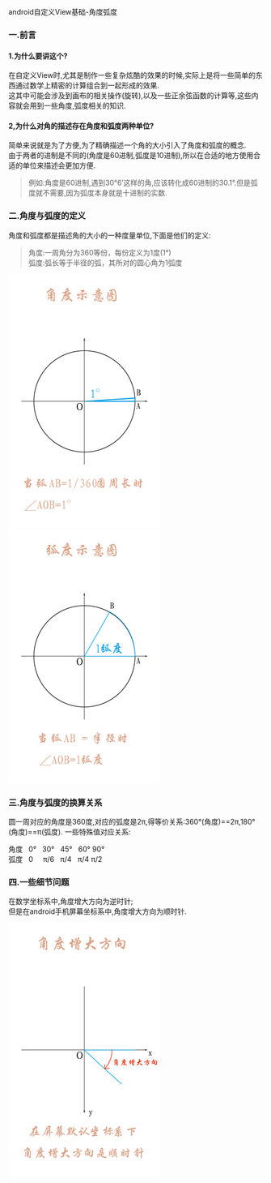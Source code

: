 android自定义View基础-角度弧度

### 一.前言
#### 1.为什么要讲这个?
在自定义View时,尤其是制作一些复杂炫酷的效果的时候,实际上是将一些简单的东西通过数学上精密的计算组合到一起形成的效果.<br>
这其中可能会涉及到画布的相关操作(旋转),以及一些正余弦函数的计算等,这些内容就会用到一些角度,弧度相关的知识.
#### 2,为什么对角的描述存在角度和弧度两种单位?
简单来说就是为了方便,为了精确描述一个角的大小引入了角度和弧度的概念.<br>
由于两者的进制是不同的(角度是60进制,弧度是10进制),所以在合适的地方使用合适的单位来描述会更加方便.
>例如:角度是60进制,遇到30°6′这样的角,应该转化成60进制的30.1°.但是弧度就不需要,因为弧度本身就是十进制的实数.

### 二.角度与弧度的定义
角度和弧度都是描述角的大小的一种度量单位,下面是他们的定义:<br>

>  角度:一周角分为360等份，每份定义为1度(1°)<br>
>  弧度:弧长等于半径的弧，其所对的圆心角为1弧度 
  
![](https://github.com/liuhuan2015/Custom_View_Learn/blob/master/Img_folder/%E8%A7%92%E5%BA%A6%E7%A4%BA%E6%84%8F%E5%9B%BE.jpg)             ![](https://github.com/liuhuan2015/Custom_View_Learn/blob/master/Img_folder/%E5%BC%A7%E5%BA%A6%E7%A4%BA%E6%84%8F%E5%9B%BE.jpg)

### 三.角度与弧度的换算关系
圆一周对应的角度是360度,对应的弧度是2π,得等价关系:360°(角度)==2π,180°(角度)==π(弧度).
一些特殊值对应关系:<br>

角度   0°    30°    45°    60°    90°<br>
弧度   0     π/6    π/4	   π/4    π/2<br>	

### 四.一些细节问题
在数学坐标系中,角度增大方向为逆时针;<br>
但是在android手机屏幕坐标系中,角度增大方向为顺时针.<br>

![](https://github.com/liuhuan2015/Custom_View_Learn/blob/master/Img_folder/%E8%A7%92%E5%BA%A6%E5%A2%9E%E5%A4%A7%E6%96%B9%E5%90%91.jpg)
  
  
  




